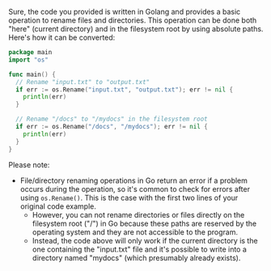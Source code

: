 Sure, the code you provided is written in Golang and provides a basic operation to rename files and directories. This operation can be done both "here" (current directory) and in the filesystem root by using absolute paths. Here's how it can be converted:

```go
package main
import "os"

func main() {
  // Rename "input.txt" to "output.txt"
  if err := os.Rename("input.txt", "output.txt"); err != nil {
    println(err)
  }

  // Rename "/docs" to "/mydocs" in the filesystem root
  if err := os.Rename("/docs", "/mydocs"); err != nil {
    println(err)
  }
}
```

Please note:
- File/directory renaming operations in Go return an error if a problem occurs during the operation, so it's common to check for errors after using `os.Rename()`. This is the case with the first two lines of your original code example.
  - However, you can not rename directories or files directly on the filesystem root ("/") in Go because these paths are reserved by the operating system and they are not accessible to the program. 
  - Instead, the code above will only work if the current directory is the one containing the "input.txt" file and it's possible to write into a directory named "mydocs" (which presumably already exists).

